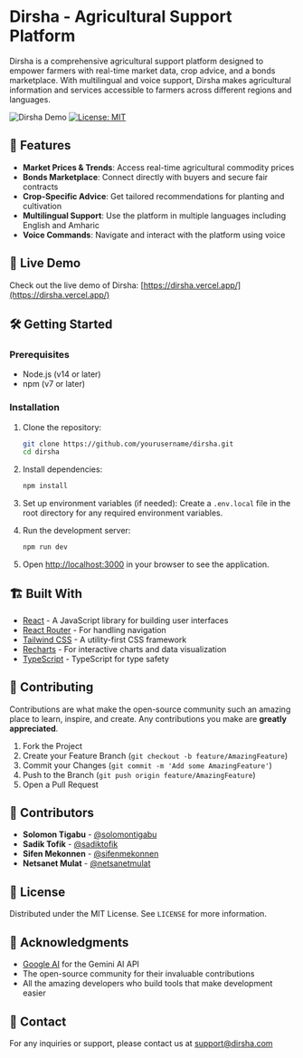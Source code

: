 # Dirsha - Agricultural Support Platform

Dirsha is a comprehensive agricultural support platform designed to empower farmers with real-time market data, crop advice, and a bonds marketplace. With multilingual and voice support, Dirsha makes agricultural information and services accessible to farmers across different regions and languages.

![Dirsha Demo](https://img.shields.io/badge/Live%20Demo-Available-brightgreen)
[![License: MIT](https://img.shields.io/badge/License-MIT-yellow.svg)](https://opensource.org/licenses/MIT)

## 🌟 Features

- **Market Prices & Trends**: Access real-time agricultural commodity prices
- **Bonds Marketplace**: Connect directly with buyers and secure fair contracts
- **Crop-Specific Advice**: Get tailored recommendations for planting and cultivation
- **Multilingual Support**: Use the platform in multiple languages including English and Amharic
- **Voice Commands**: Navigate and interact with the platform using voice

## 🚀 Live Demo

Check out the live demo of Dirsha: [https://dirsha.vercel.app/](https://dirsha.vercel.app/)

## 🛠️ Getting Started

### Prerequisites

- Node.js (v14 or later)
- npm (v7 or later)

### Installation

1. Clone the repository:
   ```bash
   git clone https://github.com/yourusername/dirsha.git
   cd dirsha
   ```

2. Install dependencies:
   ```bash
   npm install
   ```

3. Set up environment variables (if needed):
   Create a `.env.local` file in the root directory for any required environment variables.

4. Run the development server:
   ```bash
   npm run dev
   ```

5. Open [http://localhost:3000](http://localhost:3000) in your browser to see the application.

## 🏗️ Built With

- [React](https://reactjs.org/) - A JavaScript library for building user interfaces
- [React Router](https://reactrouter.com/) - For handling navigation
- [Tailwind CSS](https://tailwindcss.com/) - A utility-first CSS framework
- [Recharts](https://recharts.org/) - For interactive charts and data visualization
- [TypeScript](https://www.typescriptlang.org/) - TypeScript for type safety

## 🤝 Contributing

Contributions are what make the open-source community such an amazing place to learn, inspire, and create. Any contributions you make are **greatly appreciated**.

1. Fork the Project
2. Create your Feature Branch (`git checkout -b feature/AmazingFeature`)
3. Commit your Changes (`git commit -m 'Add some AmazingFeature'`)
4. Push to the Branch (`git push origin feature/AmazingFeature`)
5. Open a Pull Request

## 👥 Contributors

- **Solomon Tigabu** - [@solomontigabu](https://github.com/solomontigabu)
- **Sadik Tofik** - [@sadiktofik](https://github.com/sadik-tofik)
- **Sifen Mekonnen** - [@sifenmekonnen](https://github.com/sifenmekonnen)
- **Netsanet Mulat** - [@netsanetmulat](https://github.com/netsanetmulat)

## 📄 License

Distributed under the MIT License. See `LICENSE` for more information.

## 🙏 Acknowledgments

- [Google AI](https://ai.google/) for the Gemini AI API
- The open-source community for their invaluable contributions
- All the amazing developers who build tools that make development easier

## 📧 Contact

For any inquiries or support, please contact us at [support@dirsha.com](mailto:support@dirsha.com)
